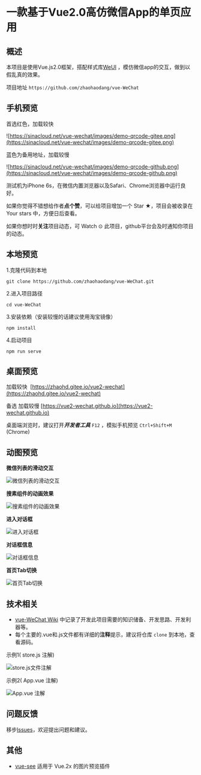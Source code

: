 # 一款基于Vue2.0高仿微信App的单页应用

## 概述

本项目是使用Vue.js2.0框架，搭配样式库[WeUI](https://weui.io/) ，模仿微信app的交互，做到以假乱真的效果。

项目地址 `https://github.com/zhaohaodang/vue-WeChat`

## 手机预览

首选红色，加载较快

![https://sinacloud.net/vue-wechat/images/demo-qrcode-gitee.png](https://sinacloud.net/vue-wechat/images/demo-qrcode-gitee.png)

蓝色为备用地址，加载较慢

![https://sinacloud.net/vue-wechat/images/demo-qrcode-github.png](https://sinacloud.net/vue-wechat/images/demo-qrcode-github.png)

测试机为iPhone 6s，在微信内置浏览器以及Safari、Chrome浏览器中运行良好。

如果你觉得不错想给作者**点个赞**，可以给项目增加一个 Star ★，项目会被收录在 Your stars 中，方便日后查看。

如果你想时时**关注**项目动态，可 Watch ⊙ 此项目，github平台会及时通知你项目的动态。

## 本地预览

1.克隆代码到本地

``` 
git clone https://github.com/zhaohaodang/vue-WeChat.git
```

2.进入项目路径

``` 
cd vue-WeChat
```

3.安装依赖（安装较慢的话建议使用淘宝镜像）

``` 
npm install
```

4.启动项目

``` 
npm run serve
```

## 桌面预览

加载较快  [https://zhaohd.gitee.io/vue2-wechat](https://zhaohd.gitee.io/vue2-wechat)

备选 加载较慢 [https://vue2-wechat.github.io](https://vue2-wechat.github.io)

桌面端浏览时，建议打开***开发者工具*** `F12` ，模拟手机预览 `Ctrl+Shift+M` (Chrome)

## 动图预览

**微信列表的滑动交互**

![微信列表的滑动交互](./src/assets/images/gif/msg-operate.gif)

**搜素组件的动画效果**

![搜素组件的动画效果](./src/assets/images/gif/search-active.gif)

**进入对话框**

![进入对话框](./src/assets/images/gif/enter-dialogue.gif)

**对话框信息**

![对话框信息](./src/assets/images/gif/dialogue-operate.gif)

**首页Tab切换**

![首页Tab切换](./src/assets/images/gif/tab-switch.gif)

## 技术相关

* [vue-WeChat Wiki](https://github.com/zhaohaodang/vue-WeChat/wiki) 中记录了开发此项目需要的知识储备、开发思路、开发利器等。
* 每个主要的.vue和.js文件都有详细的**注释**提示，建议将仓库 `clone` 到本地，查看源码。 

示例1( store.js 注解)

![store.js文件注解](https://sinacloud.net/vue-wechat/images/screenshot/code-screenshot01.jpg)

示例2( App.vue 注解)

![App.vue 注解](https://sinacloud.net/vue-wechat/images/screenshot/code-screenshot02.jpg)

## 问题反馈

移步[Issues](https://github.com/zhaohaodang/vue-WeChat/issues)，欢迎提出问题和建议。

## 其他

* [vue-see](https://github.com/zhaohaodang/vue-see) 适用于 Vue.2x 的图片预览插件
